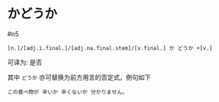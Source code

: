 # かどうか

 #n5  

```nihongo
[n.]/[adj.i.final.]/[adj.na.final.stem]/[v.final.] か どうか +[v.]  
```

可译为: 是否  

其中 `どうか` 亦可替换为前方用言的否定式，例句如下  

```nihongo
この食べ物が 辛いか 辛くないか 分かりません。  
```